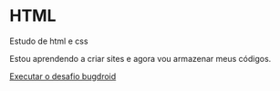 # HTML
 Estudo de html e css

 Estou aprendendo a criar sites e agora vou armazenar meus códigos.



<a href="https://hiero-o.github.io/HTML/desafio%20010-%20corrigido/index.html">Executar o desafio bugdroid</a>